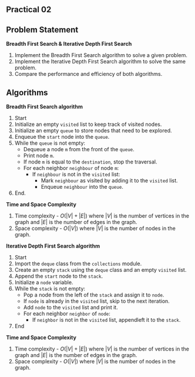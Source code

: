 ## Practical 02

## Problem Statement

**Breadth First Search & Iterative Depth First Search**

1. Implement the Breadth First Search algorithm to solve a given problem.
2. Implement the Iterative Depth First Search algorithm to solve the same problem.
3. Compare the performance and efficiency of both algorithms.

## Algorithms

**Breadth First Search algorithm**

1. Start
1. Initialize an empty `visited` list to keep track of visited nodes.
2. Initialize an empty `queue` to store nodes that need to be explored.
3. Enqueue the `start` node into the `queue`.
4. While the `queue` is not empty:
   - Dequeue a node `m` from the front of the `queue`.
   - Print node `m`.
   - If node `m` is equal to the `destination`, stop the traversal.
   - For each neighbor `neighbour` of node `m`:
     - If `neighbour` is not in the `visited` list:
       - Mark `neighbour` as visited by adding it to the `visited` list.
       - Enqueue `neighbour` into the `queue`.
5. End.


**Time and Space Complexity**

1. Time complexity - $O(|V| + |E|)$ where $|V|$ is the number of vertices in the graph and $|E|$ is the number of edges in the graph.
2.  Space complexity - $O(|V|)$ where $|V|$ is the number of nodes in the graph.


**Iterative Depth First Search algorithm**

1. Start
1. Import the `deque` class from the `collections` module.
3. Create an empty `stack` using the `deque` class and an empty `visited` list.
4. Append the `start` node to the `stack`.
1. Initialize a `node` variable.
5. While the `stack` is not empty:
   - Pop a node from the left of the `stack` and assign it to `node`.
   - If `node` is already in the `visited` list, skip to the next iteration.
   - Add `node` to the `visited` list and print it.
   - For each neighbor `neighbor` of `node`:
      - If `neighbor` is not in the `visited` list, appendleft it to the `stack`.
6. End


**Time and Space Complexity**

1. Time complexity - $O(|V| + |E|)$ where $|V|$ is the number of vertices in the graph and $|E|$ is the number of edges in the graph.
2.  Space complexity - $O(|V|)$ where $|V|$ is the number of nodes in the graph.